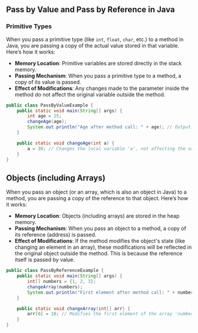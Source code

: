 ## Pass by Value and Pass by Reference in Java

### Primitive Types

When you pass a primitive type (like `int`, `float`, `char`, etc.) to a method in Java, you are passing a copy of the actual value stored in that variable. Here’s how it works:

- **Memory Location**: Primitive variables are stored directly in the stack memory.
- **Passing Mechanism**: When you pass a primitive type to a method, a copy of its value is passed.
- **Effect of Modifications**: Any changes made to the parameter inside the method do not affect the original variable outside the method.

```java
public class PassByValueExample {
    public static void main(String[] args) {
        int age = 25;
        changeAge(age);
        System.out.println("Age after method call: " + age); // Output: Age after method call: 25
    }

    public static void changeAge(int a) {
        a = 30; // Changes the local variable 'a', not affecting the original 'age'
    }
}
```

## Objects (including Arrays)

When you pass an object (or an array, which is also an object in Java) to a method, you are passing a copy of the reference to that object. Here’s how it works:

- **Memory Location**: Objects (including arrays) are stored in the heap memory.
- **Passing Mechanism**: When you pass an object to a method, a copy of its reference (address) is passed.
- **Effect of Modifications**: If the method modifies the object's state (like changing an element in an array), these modifications will be reflected in the original object outside the method. This is because the reference itself is passed by value.

```java
public class PassByReferenceExample {
    public static void main(String[] args) {
        int[] numbers = {1, 2, 3};
        changeArray(numbers);
        System.out.println("First element after method call: " + numbers[0]); // Output: First element after method call: 10
    }

    public static void changeArray(int[] arr) {
        arr[0] = 10; // Modifies the first element of the array 'numbers'
    }
}
```
